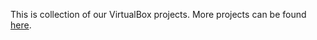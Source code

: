 This is collection of our VirtualBox projects. More projects can be found [here](https://github.com/Hakerh400/virtualbox-projects/releases).